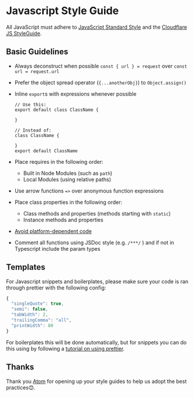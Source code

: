 # Javascript Style Guide

All JavaScript must adhere to [JavaScript Standard Style](https://standardjs.com/) and the [Cloudflare JS StyleGuide](./style/javascript).

## Basic Guidelines

- Always deconstruct when possible `const { url } = request` over `const url = request.url`

- Prefer the object spread operator (`{...anotherObj}`) to `Object.assign()`

- Inline `export`s with expressions whenever possible

  ```
  // Use this:
  export default class ClassName {

  }

  // Instead of:
  class ClassName {

  }
  export default ClassName
  ```

- Place requires in the following order:

  - Built in Node Modules (such as `path`)
  - Local Modules (using relative paths)

- Use arrow functions `=>` over anonymous function expressions

- Place class properties in the following order:

  - Class methods and properties (methods starting with `static`)
  - Instance methods and properties

- [Avoid platform-dependent code](https://flight-manual.atom.io/hacking-atom/sections/cross-platform-compatibility/)

* Comment all functions using JSDoc style (e.g. `/***/` ) and if not in Typescript include the param types

## Templates

For Javascript snippets and boilerplates, please make sure your code is ran through prettier with the following config:

```javascript .prettierrc
{
  "singleQuote": true,
  "semi": false,
  "tabWidth": 2,
  "trailingComma": "all",
  "printWidth": 80
}
```

For boilerplates this will be done automatically, but for snippets you can do this using by following a [tutorial on using prettier](https://medium.com/dailyjs/getting-started-with-prettier-writing-clean-concise-code-6838e0912175).

## Thanks

Thank you [Atom](https://atom.io/) for opening up your style guides to help us adopt the best practices:blush:.
